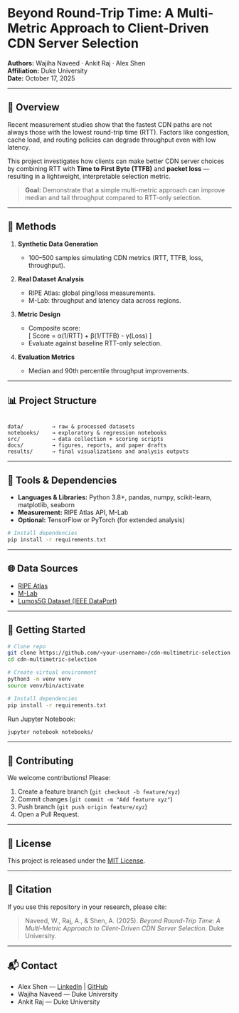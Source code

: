 # Beyond Round-Trip Time: A Multi-Metric Approach to Client-Driven CDN Server Selection

**Authors:** Wajiha Naveed · Ankit Raj · Alex Shen  
**Affiliation:** Duke University  
**Date:** October 17, 2025

---

## 📖 Overview

Recent measurement studies show that the fastest CDN paths are not always those with the lowest round-trip time (RTT). Factors like congestion, cache load, and routing policies can degrade throughput even with low latency.

This project investigates how clients can make better CDN server choices by combining RTT with **Time to First Byte (TTFB)** and **packet loss** — resulting in a lightweight, interpretable selection metric.

> **Goal:** Demonstrate that a simple multi-metric approach can improve median and tail throughput compared to RTT-only selection.

---

## 🧪 Methods

1. **Synthetic Data Generation**  
   - 100–500 samples simulating CDN metrics (RTT, TTFB, loss, throughput).

2. **Real Dataset Analysis**  
   - RIPE Atlas: global ping/loss measurements.  
   - M-Lab: throughput and latency data across regions.

3. **Metric Design**  
   - Composite score:  
     \[
     Score = α(1/RTT) + β(1/TTFB) - γ(Loss)
     \]
   - Evaluate against baseline RTT-only selection.

4. **Evaluation Metrics**  
   - Median and 90th percentile throughput improvements.

---

## 📊 Project Structure

```

data/         → raw & processed datasets
notebooks/    → exploratory & regression notebooks
src/          → data collection + scoring scripts
docs/         → figures, reports, and paper drafts
results/      → final visualizations and analysis outputs

````

---

## 🧰 Tools & Dependencies

- **Languages & Libraries:** Python 3.8+, pandas, numpy, scikit-learn, matplotlib, seaborn
- **Measurement:** RIPE Atlas API, M-Lab
- **Optional:** TensorFlow or PyTorch (for extended analysis)

```bash
# Install dependencies
pip install -r requirements.txt
````

---

## 🌐 Data Sources

* [RIPE Atlas](https://atlas.ripe.net/)
* [M-Lab](https://www.measurementlab.net/data/)
* [Lumos5G Dataset (IEEE DataPort)](https://ieee-dataport.org/)

---

## 🚀 Getting Started

```bash
# Clone repo
git clone https://github.com/<your-username>/cdn-multimetric-selection.git
cd cdn-multimetric-selection

# Create virtual environment
python3 -m venv venv
source venv/bin/activate

# Install dependencies
pip install -r requirements.txt
```

Run Jupyter Notebook:

```bash
jupyter notebook notebooks/
```

---

## 🧭 Contributing

We welcome contributions! Please:

1. Create a feature branch (`git checkout -b feature/xyz`)
2. Commit changes (`git commit -m "Add feature xyz"`)
3. Push branch (`git push origin feature/xyz`)
4. Open a Pull Request.

---

## 📜 License

This project is released under the [MIT License](LICENSE).

---

## 🧾 Citation

If you use this repository in your research, please cite:

> Naveed, W., Raj, A., & Shen, A. (2025). *Beyond Round-Trip Time: A Multi-Metric Approach to Client-Driven CDN Server Selection*. Duke University.

---

## 📬 Contact

* Alex Shen — [LinkedIn](https://www.linkedin.com) | [GitHub](https://github.com/yourusername)
* Wajiha Naveed — Duke University
* Ankit Raj — Duke University

